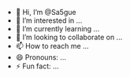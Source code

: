 - 👋 Hi, I’m @Sa5gue
- 👀 I’m interested in ...
- 🌱 I’m currently learning ...
- 💞️ I’m looking to collaborate on ...
- 📫 How to reach me ...
- 😄 Pronouns: ...
- ⚡ Fun fact: ...

<!---
Sa5gue/Sa5gue is a ✨ special ✨ repository because its `README.md` (this file) appears on your GitHub profile.
You can click the Preview link to take a look at your changes.
--->
